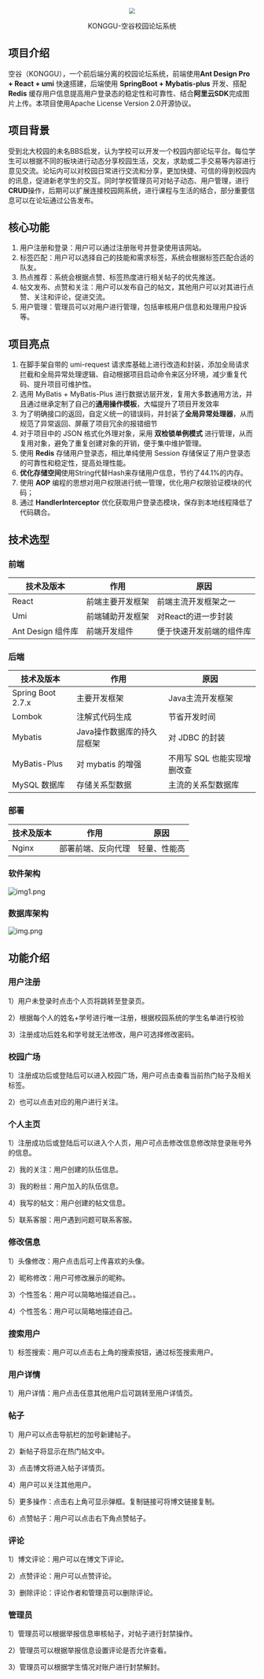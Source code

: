<p align="center">
<img src="doc/images/main.png" style="zoom:75%;" align="center" />
</p>
<p align=center>
   KONGGU-空谷校园论坛系统
</p>

## 项目介绍
空谷（KONGGU），一个前后端分离的校园论坛系统，前端使用**Ant Design Pro + React + umi** 快速搭建，后端使用 **SpringBoot + Mybatis-plus** 开发、搭配 **Redis** 缓存用户信息提高用户登录态的稳定性和可靠性、结合**阿里云SDK**完成图片上传。本项目使用Apache License Version 2.0开源协议。

## 项目背景
受到北大校园的未名BBS启发，认为学校可以开发一个校园内部论坛平台。每位学生可以根据不同的板块进行动态分享校园生活，交友，求助或二手交易等内容进行意见交流。论坛内可以对校园日常进行交流和分享，更加快捷、可信的得到校园内的讯息，促进新老学生的交互。同时学校管理员可对帖子动态、用户管理，进行**CRUD**操作，后期可以扩展连接校园网系统，进行课程与生活的结合，部分重要信息可以在论坛通过公告发布。

## 核心功能

1. 用户注册和登录：用户可以通过注册账号并登录使用该网站。
2. 标签匹配：用户可以选择自己的技能和需求标签，系统会根据标签匹配合适的队友。
3. 热点推荐：系统会根据点赞、标签热度进行相关帖子的优先推送。
4. 帖文发布、点赞和关注：用户可以发布自己的帖文，其他用户可以对其进行点赞、关注和评论，促进交流。
5. 用户管理：管理员可以对用户进行管理，包括审核用户信息和处理用户投诉等。

## 项目亮点

1. 在脚手架自带的 umi-request 请求库基础上进行改造和封装，添加全局请求拦截和全局异常处理逻辑、自动根据项目启动命令来区分环境，减少重复代码、提升项目可维护性。
2. 选用 MyBatis + MyBatis-Plus 进行数据访层开发，复用大多数通用方法，并且通过继承定制了自己的**通用操作模板**，大幅提升了项目开发效率
3. 为了明确接口的返回，自定义统一的错误码，并封装了**全局异常处理器**，从而规范了异常返回、屏蔽了项目冗余的报错细节 
4. 对于项目中的 JSON 格式化外理对象，采用 **双检锁单例模式** 进行管理，从而复用对象，避免了重复创建对象的开销，便于集中维护管理。
5. 使用 **Redis** 存储用户登录态，相比单纯使用 Session 存储保证了用户登录态的可靠性和稳定性，提高处理性能。 
6. **优化存储空间**使用String代替Hash来存储用户信息，节约了44.1%的内存。 
7. 使用 **AOP** 编程的思想对用户权限进行统一管理，优化用户权限验证模块的代码； 
8. 通过 **HandlerInterceptor** 优化获取用户登录态模块，保存到本地线程降低了代码耦合。

## 技术选型

### 前端

| 技术及版本        | 作用             | 原因                     |
| ----------------- | ---------------- | ------------------------ |
| React             | 前端主要开发框架 | 前端主流开发框架之一     |
| Umi               | 前端辅助开发框架 | 对React的进一步封装      |
| Ant Design 组件库 | 前端开发组件     | 便于快速开发前端的组件库 |



### 后端

| 技术及版本        | 作用                       | 原因                        |
| ----------------- | -------------------------- | --------------------------- |
| Spring Boot 2.7.x | 主要开发框架               | Java主流开发框架            |
| Lombok            | 注解式代码生成             | 节省开发时间                |
| Mybatis           | Java操作数据库的持久层框架 | 对 JDBC 的封装              |
| MyBatis-Plus      | 对 mybatis 的增强          | 不用写 SQL 也能实现增删改查 |
| MySQL 数据库      | 存储关系型数据             | 主流的关系型数据库          |



### 部署

| 技术及版本 | 作用               | 原因         |
| ---------- | ------------------ | ------------ |
| Nginx      | 部署前端、反向代理 | 轻量、性能高 |


### 软件架构

![img1.png](doc/images/img1.png)

### 数据库架构

![img.png](doc/images/img2.png)


## 功能介绍

### 用户注册

1）用户未登录时点击个人页将跳转至登录页。

2）根据每个人的姓名+学号进行唯一注册，根据校园系统的学生名单进行校验

3）注册成功后姓名和学号就无法修改，用户可选择修改密码。

### 校园广场

1）注册成功后或登陆后可以进入校园广场，用户可点击查看当前热门帖子及相关标签。

2）也可以点击对应的用户进行关注。

### 个人主页

1）注册成功后或登陆后可以进入个人页，用户可点击修改信息修改除登录账号外的信息。

2）我的关注：用户创建的队伍信息。

3）我的粉丝：用户加入的队伍信息。

4）我写的帖文：用户创建的帖文信息。

5）联系客服：用户遇到问题可联系客服。

### 修改信息

1）头像修改：用户点击后可上传喜欢的头像。

2）昵称修改：用户可修改展示的昵称。

3）个性签名：用户可以简略地描述自己。。

4）个性签名：用户可以简略地描述自己。

### 搜索用户

1）标签搜索：用户可以点击右上角的搜索按钮，通过标签搜索用户。


### 用户详情

1）用户详情：用户点击任意其他用户后可跳转至用户详情页。


### 帖子

1）用户可以点击导航栏的加号新建帖子。

2）新帖子将显示在热门帖文中。

3）点击博文将进入帖子详情页。

4）用户可以关注其他用户。

5）更多操作：点击右上角可显示弹框。复制链接可将博文链接复制。

6）点赞帖子：用户可以点击右下角点赞帖子。

### 评论

1）博文评论：用户可以在博文下评论。

2）点赞评论：用户可以点赞评论。

3）删除评论：评论作者和管理员可以删除评论。

### 管理员

1）管理员可以根据举报信息审核帖子，对帖子进行封禁操作。

2）管理员可以根据举报信息设置评论是否允许查看。

3）管理员可以根据学生情况对账户进行封禁解封。
